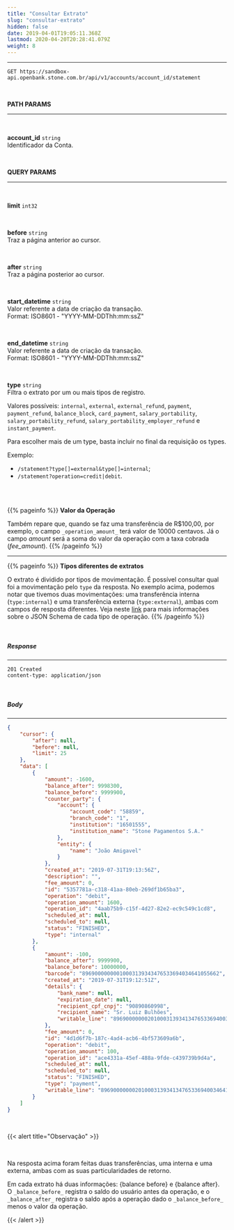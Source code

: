 ```yaml
---
title: "Consultar Extrato"
slug: "consultar-extrato"
hidden: false
date: 2019-04-01T19:05:11.368Z
lastmod: 2020-04-20T20:28:41.079Z
weight: 8
---
```


---

```
GET https://sandbox-api.openbank.stone.com.br/api/v1/accounts/account_id/statement
```

<br>

**PATH PARAMS**

---
<br>

**account_id**  `string`<br>
Identificador da Conta.

<br> 


**QUERY PARAMS**

---
<br>

**limit**  `int32`

<br>

**before**  `string`<br>
Traz a página anterior ao cursor.

<br>

**after**  `string`<br>
Traz a página posterior ao cursor.

<br>

**start_datetime**  `string`<br>
Valor referente a data de criação da transação.<br>
Format: ISO8601 - "YYYY-MM-DDThh:mm:ssZ"

<br>

**end_datetime**  `string`<br>
Valor referente a data de criação da transação.<br>
Format: ISO8601 - "YYYY-MM-DDThh:mm:ssZ"

<br>

**type**  `string`<br>
Filtra o extrato por um ou mais tipos de registro.

Valores possíveis: `internal`, `external`, `external_refund`, `payment`, `payment_refund`, `balance_block`, `card_payment`, `salary_portability`, `salary_portability_refund`, `salary_portability_employer_refund` e `instant_payment`.

Para escolher mais de um type, basta incluir no final da requisição os types.

Exemplo:  

- `/statement?type[]=external&type[]=internal`;
- `/statement?operation=credit|debit`.

<br>

<br>


{{% pageinfo %}}
**Valor da Operação**

Também repare que, quando se faz uma transferência de R$100,00, por exemplo, o campo `_operation_amount_` terá valor de 10000 centavos. Já o campo _amount_ será a soma do valor da operação com a taxa cobrada (_fee_amount_).
{{% /pageinfo %}}

---
{{% pageinfo %}}
**Tipos diferentes de extratos**

O extrato é dividido por tipos de movimentação. É possível consultar qual foi a movimentação pelo `type` da resposta. No exemplo acima, podemos notar que tivemos duas movimentações: uma transferência interna (`type:internal`) e uma transferência externa (`type:external`), ambas com campos de resposta diferentes. Veja neste [link](/docs/referencia-da-api/dados-da-conta/objetos-do-extrato/) para mais informações sobre o JSON Schema de cada tipo de operação.
{{% /pageinfo %}}

<br>

##### Response
---

```
201 Created
content-type: application/json
```
<br>

##### Body

---

```json
{
    "cursor": {
        "after": null,
        "before": null,
        "limit": 25
    },
    "data": [
        {
            "amount": -1600,
            "balance_after": 9998300,
            "balance_before": 9999900,
            "counter_party": {
                "account": {
                    "account_code": "58859",
                    "branch_code": "1",
                    "institution": "16501555",
                    "institution_name": "Stone Pagamentos S.A."
                },
                "entity": {
                    "name": "João Amigavel"
                }
            },
            "created_at": "2019-07-31T19:13:56Z",
            "description": "",
            "fee_amount": 0,
            "id": "5357781a-c318-41aa-80eb-269df1b65ba3",
            "operation": "debit",
            "operation_amount": 1600,
            "operation_id": "4aab75b9-c15f-4d27-82e2-ec9c549c1cd8",
            "scheduled_at": null,
            "scheduled_to": null,
            "status": "FINISHED",
            "type": "internal"
        },
        {
            "amount": -100,
            "balance_after": 9999900,
            "balance_before": 10000000,
            "barcode": "89690000000010003139343476533694034641055662",
            "created_at": "2019-07-31T19:12:51Z",
            "details": {
                "bank_name": null,
                "expiration_date": null,
                "recipient_cpf_cnpj": "90890860998",
                "recipient_name": "Sr. Luiz Bulhões",
                "writable_line": "896900000002010003139341347653369400346410556622"
            },
            "fee_amount": 0,
            "id": "4d1d6f7b-187c-4ad4-acb6-4bf573609a6b",
            "operation": "debit",
            "operation_amount": 100,
            "operation_id": "ace4331a-45ef-488a-9fde-c439739b9d4a",
            "scheduled_at": null,
            "scheduled_to": null,
            "status": "FINISHED",
            "type": "payment",
            "writable_line": "896900000002010003139341347653369400346410556622"
        }
    ]
}
```

<br>


{{< alert title="Observação" >}}

<br>

Na resposta acima foram feitas duas transferências, uma interna e uma externa, ambas com as suas particularidades de retorno.

Em cada extrato há duas informações: {balance before} e {balance after}. <br>
O `_balance_before_` registra o saldo do usuário antes da operação, e o `_balance_after_` registra o saldo após a operação dado o `_balance_before_` menos o valor da operação.

{{< /alert >}}

